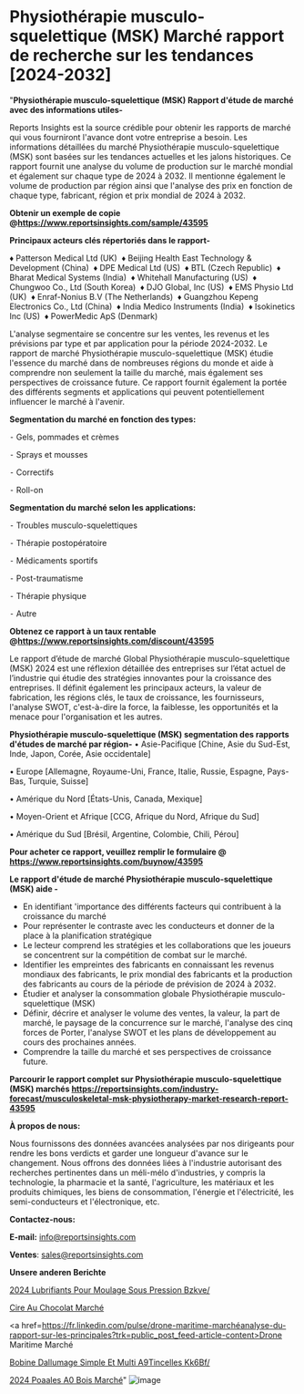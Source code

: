 # Physiothérapie musculo-squelettique (MSK) Marché rapport de recherche sur les tendances [2024-2032]

"<strong>Physiothérapie musculo-squelettique (MSK) Rapport d'étude de marché avec des informations utiles-</strong>

Reports Insights est la source crédible pour obtenir les rapports de marché qui vous fourniront l'avance dont votre entreprise a besoin. Les informations détaillées du marché Physiothérapie musculo-squelettique (MSK) sont basées sur les tendances actuelles et les jalons historiques. Ce rapport fournit une analyse du volume de production sur le marché mondial et également sur chaque type de 2024 à 2032. Il mentionne également le volume de production par région ainsi que l'analyse des prix en fonction de chaque type, fabricant, région et prix mondial de 2024 à 2032.

<strong><b>Obtenir un exemple de copie @</b></strong><a href=https://www.reportsinsights.com/sample/43595><strong><b>https://www.reportsinsights.com/sample/43595</b></strong></a>

<b>Principaux acteurs clés répertoriés dans le rapport-</b>

<b> </b>♦ Patterson Medical Ltd (UK) 
♦   Beijing Health East Technology & Development (China) 
♦   DPE Medical Ltd (US) 
♦   BTL (Czech Republic) 
♦   Bharat Medical Systems (India) 
♦   Whitehall Manufacturing (US) 
♦   Chungwoo Co., Ltd (South Korea) 
♦   DJO Global, Inc (US) 
♦   EMS Physio Ltd (UK) 
♦   Enraf-Nonius B.V (The Netherlands) 
♦   Guangzhou Kepeng Electronics Co., Ltd (China) 
♦   India Medico Instruments (India) 
♦   Isokinetics Inc (US) 
♦   PowerMedic ApS (Denmark)

L'analyse segmentaire se concentre sur les ventes, les revenus et les prévisions par type et par application pour la période 2024-2032. Le rapport de marché Physiothérapie musculo-squelettique (MSK) étudie l'essence du marché dans de nombreuses régions du monde et aide à comprendre non seulement la taille du marché, mais également ses perspectives de croissance future. Ce rapport fournit également la portée des différents segments et applications qui peuvent potentiellement influencer le marché à l'avenir.

<strong>Segmentation du marché en fonction des types:</strong>


⁃ Gels, pommades et crèmes

⁃ Sprays et mousses

⁃ Correctifs

⁃ Roll-on

<strong>Segmentation du marché selon les applications:</strong>


⁃ Troubles musculo-squelettiques

⁃ Thérapie postopératoire

⁃ Médicaments sportifs

⁃ Post-traumatisme

⁃ Thérapie physique

⁃ Autre

<strong><b>Obtenez ce rapport à un taux rentable @</b></strong><a href=https://www.reportsinsights.com/discount/43595><strong><b>https://www.reportsinsights.com/discount/43595</b></strong></a>

Le rapport d’étude de marché Global Physiothérapie musculo-squelettique (MSK) 2024 est une réflexion détaillée des entreprises sur l’état actuel de l’industrie qui étudie des stratégies innovantes pour la croissance des entreprises. Il définit également les principaux acteurs, la valeur de fabrication, les régions clés, le taux de croissance, les fournisseurs, l'analyse SWOT, c'est-à-dire la force, la faiblesse, les opportunités et la menace pour l'organisation et les autres.

<strong>Physiothérapie musculo-squelettique (MSK) segmentation des rapports d'études de marché par région-</strong>
• Asie-Pacifique [Chine, Asie du Sud-Est, Inde, Japon, Corée, Asie occidentale]

• Europe [Allemagne, Royaume-Uni, France, Italie, Russie, Espagne, Pays-Bas, Turquie, Suisse]

• Amérique du Nord [États-Unis, Canada, Mexique]

• Moyen-Orient et Afrique [CCG, Afrique du Nord, Afrique du Sud]

• Amérique du Sud [Brésil, Argentine, Colombie, Chili, Pérou]

<strong>Pour acheter ce rapport, veuillez remplir le formulaire @   <a href=https://www.reportsinsights.com/buynow/43595>https://www.reportsinsights.com/buynow/43595</a></strong>

<strong>Le rapport d'étude de marché Physiothérapie musculo-squelettique (MSK) aide -</strong>
<ul>
  <li>En identifiant 'importance des différents facteurs qui contribuent à la croissance du marché</li>
  <li>Pour représenter le contraste avec les conducteurs et donner de la place à la planification stratégique</li>
  <li>Le lecteur comprend les stratégies et les collaborations que les joueurs se concentrent sur la compétition de combat sur le marché.</li>
  <li>Identifier les empreintes des fabricants en connaissant les revenus mondiaux des fabricants, le prix mondial des fabricants et la production des fabricants au cours de la période de prévision de 2024 à 2032.</li>
  <li>Étudier et analyser la consommation globale Physiothérapie musculo-squelettique (MSK)</li>
  <li>Définir, décrire et analyser le volume des ventes, la valeur, la part de marché, le paysage de la concurrence sur le marché, l'analyse des cinq forces de Porter, l'analyse SWOT et les plans de développement au cours des prochaines années.</li>
  <li>Comprendre la taille du marché et ses perspectives de croissance future.</li>
</ul>

<strong>Parcourir le rapport complet sur Physiothérapie musculo-squelettique (MSK) marchés <a href=https://reportsinsights.com/industry-forecast/musculoskeletal-msk-physiotherapy-market-research-report-43595>https://reportsinsights.com/industry-forecast/musculoskeletal-msk-physiotherapy-market-research-report-43595</a></strong>

<strong>À propos de nous:</strong>

Nous fournissons des données avancées analysées par nos dirigeants pour rendre les bons verdicts et garder une longueur d'avance sur le changement. Nous offrons des données liées à l'industrie autorisant des recherches pertinentes dans un méli-mélo d'industries, y compris la technologie, la pharmacie et la santé, l'agriculture, les matériaux et les produits chimiques, les biens de consommation, l'énergie et l'électricité, les semi-conducteurs et l'électronique, etc.

<strong>Contactez-nous:</strong>

<strong>E-mail:</strong> <a href=mailto:info@reportsinsights.com>info@reportsinsights.com</a>

<strong>Ventes</strong>: <a href=mailto:sales@reportsinsights.com>sales@reportsinsights.com</a>

<strong>Unsere anderen Berichte</strong>

<a href=https://www.linkedin.com/pulse/2024-lubrifiants-pour-moulage-sous-pression-bzkve/>2024 Lubrifiants Pour Moulage Sous Pression Bzkve/</a>

<a href=https://www.linkedin.com/pulse/cire-au-chocolat-marché-progrès-technologiques-zgqie/>Cire Au Chocolat Marché</a>

<a href=https://fr.linkedin.com/pulse/drone-maritime-marchéanalyse-du-rapport-sur-les-principales?trk=public_post_feed-article-content>Drone Maritime Marché</a>

<a href=https://www.linkedin.com/pulse/bobine-dallumage-simple-et-multi-%C3%A9tincelles-kk6bf/>Bobine Dallumage Simple Et Multi A9Tincelles Kk6Bf/</a>

<a href=https://www.linkedin.com/pulse/2024-po%C3%AAles-%C3%A0-bois-march%C3%A9-informations-couvertes-l3iac/>2024 Poaales A0 Bois Marché</a>"
![image](https://github.com/daminid12/RImarket/assets/158430485/f6bb3daa-11bf-4fe0-98cd-b9b2b474b7cb)
